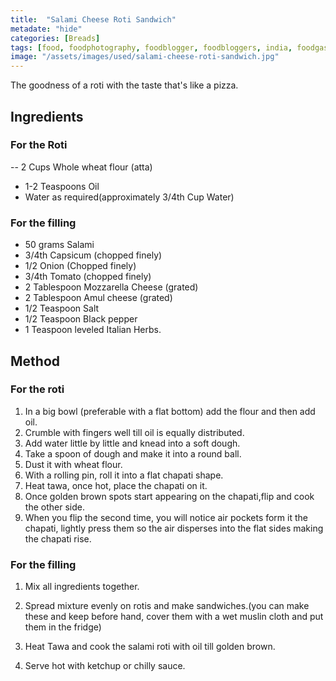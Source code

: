 ```yaml
---
title:  "Salami Cheese Roti Sandwich"
metadate: "hide"
categories: [Breads]
tags: [food, foodphotography, foodblogger, foodbloggers, india, foodgasm, indianfood, love, foodcoma, foodporn,indiancooking, indianrecipe, foodlovers, indianfood, indianfoodbloggers, foodiesofinstagram, foodlove, indian, indiancouple, eatlocal, eathealthy, eatwell, desifood, trending, tasty, taste, yummyinmytummy, foodie, instafood, instafoodie, foodstagram, instagood, passionatepaprika, foodblog, easy, indian, recipe, mothersrecipe, cooking, easycooking, easyrecipe, simple, simplefood ]
image: "/assets/images/used/salami-cheese-roti-sandwich.jpg"
---
```


The goodness of a roti with the taste that's like a pizza. 

## Ingredients

### For the Roti
-- 2 Cups Whole wheat flour (atta)
- 1-2 Teaspoons Oil
- Water as required(approximately 3/4th Cup Water)

### For the filling

- 50 grams Salami
- 3/4th Capsicum (chopped finely)
- 1/2 Onion (Chopped finely)
- 3/4th Tomato (chopped finely)
- 2 Tablespoon Mozzarella Cheese (grated)
- 2 Tablespoon Amul cheese (grated)
- 1/2 Teaspoon Salt
- 1/2 Teaspoon Black pepper
- 1 Teaspoon leveled Italian Herbs.

## Method

### For the roti

1. In a big bowl (preferable with a flat bottom) add the flour and then add oil. 
2. Crumble with fingers well till oil is equally distributed. 
3. Add water little by little and knead into a soft dough. 
4. Take a spoon of dough and make it into a round ball.
5. Dust it with wheat flour.
6. With a rolling pin, roll it into a flat chapati shape. 
7. Heat tawa, once hot, place the chapati on it.
8. Once golden brown spots start appearing on the chapati,flip and cook the other side. 
9. When you flip the second time, you will notice air pockets form it the chapati, lightly press them so the air disperses into the flat sides making the chapati rise. 

### For the filling

1. Mix all ingredients together.

1. Spread mixture evenly on rotis and make sandwiches.(you can make these and keep before hand, cover them with a wet muslin cloth and put them in the fridge)
2. Heat Tawa and cook the salami roti with oil till golden brown.
3. Serve hot with ketchup or chilly sauce. 